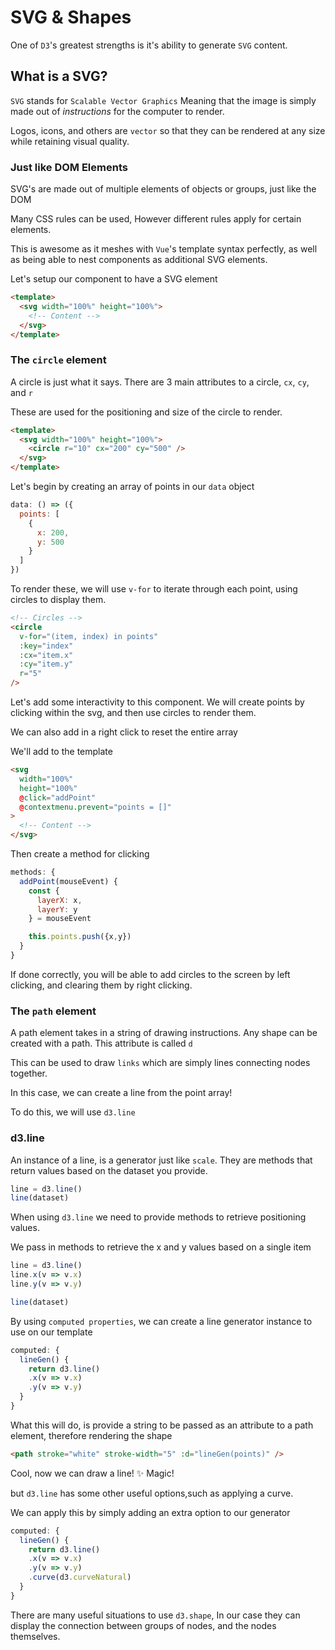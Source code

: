 # SVG & Shapes

One of `D3`'s greatest strengths is it's ability to generate `SVG` content.

## What is a SVG?

`SVG` stands for `Scalable Vector Graphics` Meaning that the image is simply made out of _instructions_ for the computer to render.

Logos, icons, and others are `vector` so that they can be rendered at any size while retaining visual quality.

### Just like DOM Elements

SVG's are made out of multiple elements of objects or groups, just like the DOM

Many CSS rules can be used, However different rules apply for certain elements.

This is awesome as it meshes with `Vue`'s template syntax perfectly, as well as being able to nest components as additional SVG elements.

Let's setup our component to have a SVG element

```html
<template>
  <svg width="100%" height="100%">
    <!-- Content -->
  </svg>
</template>
```

### The `circle` element

A circle is just what it says. There are 3 main attributes to a circle, `cx`, `cy`, and `r`

These are used for the positioning and size of the circle to render.

```html
<template>
  <svg width="100%" height="100%">
    <circle r="10" cx="200" cy="500" />
  </svg>
</template>
```

Let's begin by creating an array of points in our `data` object

```javascript
data: () => ({
  points: [
    {
      x: 200,
      y: 500
    }
  ]
})
```

To render these, we will use `v-for` to iterate through each point, using circles to display them.

```html
<!-- Circles -->
<circle
  v-for="(item, index) in points"
  :key="index"
  :cx="item.x"
  :cy="item.y"
  r="5"
/>
```

Let's add some interactivity to this component. We will create points by clicking within the svg, and then use circles to render them.

We can also add in a right click to reset the entire array

We'll add to the template

```html
<svg
  width="100%"
  height="100%"
  @click="addPoint"
  @contextmenu.prevent="points = []"
>
  <!-- Content -->
</svg>
```

Then create a method for clicking

```javascript
methods: {
  addPoint(mouseEvent) {
    const {
      layerX: x,
      layerY: y
    } = mouseEvent

    this.points.push({x,y})
  }
}
```

If done correctly, you will be able to add circles to the screen by left clicking, and clearing them by right clicking.

### The `path` element

A path element takes in a string of drawing
instructions. Any shape can be created with a path. This attribute is called `d`

This can be used to draw `links` which are simply lines connecting nodes together.

In this case, we can create a line from the point array!

To do this, we will use `d3.line`

### d3.line

An instance of a line, is a generator just like `scale`. They are methods that return values based on the dataset you provide.

```javascript
line = d3.line()
line(dataset)
```

When using `d3.line` we need to provide methods to retrieve positioning values.

We pass in methods to retrieve the x and y values based on a single item

```javascript
line = d3.line()
line.x(v => v.x)
line.y(v => v.y)

line(dataset)
```

By using `computed properties`, we can create a line generator instance to use on our template

```javascript
computed: {
  lineGen() {
    return d3.line()
    .x(v => v.x)
    .y(v => v.y)
  }
}
```

What this will do, is provide a string to be passed as an attribute to a path element, therefore rendering the shape

```html
<path stroke="white" stroke-width="5" :d="lineGen(points)" />
```

Cool, now we can draw a line! ✨ Magic!

but `d3.line` has some other useful options,such as applying a curve.

We can apply this by simply adding an extra option to our generator

```javascript
computed: {
  lineGen() {
    return d3.line()
    .x(v => v.x)
    .y(v => v.y)
    .curve(d3.curveNatural)
  }
}
```

There are many useful situations to use `d3.shape`, In our case they can display the connection between groups of nodes, and the nodes themselves.

